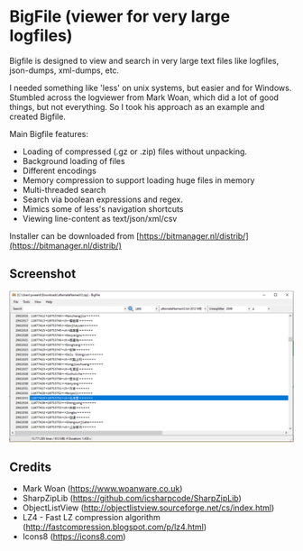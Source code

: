 # BigFile (viewer for very large logfiles)

Bigfile is designed to view and search in very large text files like logfiles, json-dumps, xml-dumps, etc.

I needed something like 'less' on unix systems, but easier and for Windows. Stumbled across the logviewer from Mark Woan, which did a lot of good things, but not everything. So I took his approach as an example and created Bigfile.

Main Bigfile features:

- Loading of compressed (.gz or .zip) files without unpacking.
- Background loading of files
- Different encodings
- Memory compression to support loading huge files in memory
- Multi-threaded search
- Search via boolean expressions and regex.
- Mimics some of less's navigation shortcuts
- Viewing line-content as text/json/xml/csv



Installer can be downloaded from [https://bitmanager.nl/distrib/](https://bitmanager.nl/distrib/)



## Screenshot

![](screenshot.png)



## Credits

- Mark Woan (https://www.woanware.co.uk)
- SharpZipLib (<https://github.com/icsharpcode/SharpZipLib>)
- ObjectListView (<http://objectlistview.sourceforge.net/cs/index.html>)
- LZ4 - Fast LZ compression algorithm (<http://fastcompression.blogspot.com/p/lz4.html>)
- Icons8 (https://icons8.com)

